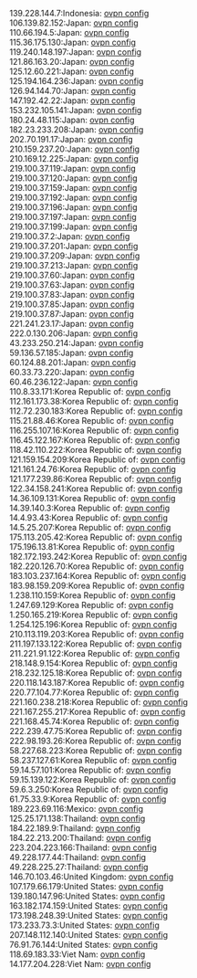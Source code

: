 139.228.144.7:Indonesia: [ovpn config](vpn/139_228_144_7.ovpn)  
106.139.82.152:Japan: [ovpn config](vpn/106_139_82_152.ovpn)  
110.66.194.5:Japan: [ovpn config](vpn/110_66_194_5.ovpn)  
115.36.175.130:Japan: [ovpn config](vpn/115_36_175_130.ovpn)  
119.240.148.197:Japan: [ovpn config](vpn/119_240_148_197.ovpn)  
121.86.163.20:Japan: [ovpn config](vpn/121_86_163_20.ovpn)  
125.12.60.221:Japan: [ovpn config](vpn/125_12_60_221.ovpn)  
125.194.164.236:Japan: [ovpn config](vpn/125_194_164_236.ovpn)  
126.94.144.70:Japan: [ovpn config](vpn/126_94_144_70.ovpn)  
147.192.42.22:Japan: [ovpn config](vpn/147_192_42_22.ovpn)  
153.232.105.141:Japan: [ovpn config](vpn/153_232_105_141.ovpn)  
180.24.48.115:Japan: [ovpn config](vpn/180_24_48_115.ovpn)  
182.23.233.208:Japan: [ovpn config](vpn/182_23_233_208.ovpn)  
202.70.191.17:Japan: [ovpn config](vpn/202_70_191_17.ovpn)  
210.159.237.20:Japan: [ovpn config](vpn/210_159_237_20.ovpn)  
210.169.12.225:Japan: [ovpn config](vpn/210_169_12_225.ovpn)  
219.100.37.119:Japan: [ovpn config](vpn/219_100_37_119.ovpn)  
219.100.37.120:Japan: [ovpn config](vpn/219_100_37_120.ovpn)  
219.100.37.159:Japan: [ovpn config](vpn/219_100_37_159.ovpn)  
219.100.37.192:Japan: [ovpn config](vpn/219_100_37_192.ovpn)  
219.100.37.196:Japan: [ovpn config](vpn/219_100_37_196.ovpn)  
219.100.37.197:Japan: [ovpn config](vpn/219_100_37_197.ovpn)  
219.100.37.199:Japan: [ovpn config](vpn/219_100_37_199.ovpn)  
219.100.37.2:Japan: [ovpn config](vpn/219_100_37_2.ovpn)  
219.100.37.201:Japan: [ovpn config](vpn/219_100_37_201.ovpn)  
219.100.37.209:Japan: [ovpn config](vpn/219_100_37_209.ovpn)  
219.100.37.213:Japan: [ovpn config](vpn/219_100_37_213.ovpn)  
219.100.37.60:Japan: [ovpn config](vpn/219_100_37_60.ovpn)  
219.100.37.63:Japan: [ovpn config](vpn/219_100_37_63.ovpn)  
219.100.37.83:Japan: [ovpn config](vpn/219_100_37_83.ovpn)  
219.100.37.85:Japan: [ovpn config](vpn/219_100_37_85.ovpn)  
219.100.37.87:Japan: [ovpn config](vpn/219_100_37_87.ovpn)  
221.241.23.17:Japan: [ovpn config](vpn/221_241_23_17.ovpn)  
222.0.130.206:Japan: [ovpn config](vpn/222_0_130_206.ovpn)  
43.233.250.214:Japan: [ovpn config](vpn/43_233_250_214.ovpn)  
59.136.57.185:Japan: [ovpn config](vpn/59_136_57_185.ovpn)  
60.124.88.201:Japan: [ovpn config](vpn/60_124_88_201.ovpn)  
60.33.73.220:Japan: [ovpn config](vpn/60_33_73_220.ovpn)  
60.46.236.122:Japan: [ovpn config](vpn/60_46_236_122.ovpn)  
110.8.33.171:Korea Republic of: [ovpn config](vpn/110_8_33_171.ovpn)  
112.161.173.38:Korea Republic of: [ovpn config](vpn/112_161_173_38.ovpn)  
112.72.230.183:Korea Republic of: [ovpn config](vpn/112_72_230_183.ovpn)  
115.21.88.46:Korea Republic of: [ovpn config](vpn/115_21_88_46.ovpn)  
116.255.107.16:Korea Republic of: [ovpn config](vpn/116_255_107_16.ovpn)  
116.45.122.167:Korea Republic of: [ovpn config](vpn/116_45_122_167.ovpn)  
118.42.110.222:Korea Republic of: [ovpn config](vpn/118_42_110_222.ovpn)  
121.159.154.209:Korea Republic of: [ovpn config](vpn/121_159_154_209.ovpn)  
121.161.24.76:Korea Republic of: [ovpn config](vpn/121_161_24_76.ovpn)  
121.177.239.86:Korea Republic of: [ovpn config](vpn/121_177_239_86.ovpn)  
122.34.158.241:Korea Republic of: [ovpn config](vpn/122_34_158_241.ovpn)  
14.36.109.131:Korea Republic of: [ovpn config](vpn/14_36_109_131.ovpn)  
14.39.140.3:Korea Republic of: [ovpn config](vpn/14_39_140_3.ovpn)  
14.4.93.43:Korea Republic of: [ovpn config](vpn/14_4_93_43.ovpn)  
14.5.25.207:Korea Republic of: [ovpn config](vpn/14_5_25_207.ovpn)  
175.113.205.42:Korea Republic of: [ovpn config](vpn/175_113_205_42.ovpn)  
175.196.13.81:Korea Republic of: [ovpn config](vpn/175_196_13_81.ovpn)  
182.172.193.242:Korea Republic of: [ovpn config](vpn/182_172_193_242.ovpn)  
182.220.126.70:Korea Republic of: [ovpn config](vpn/182_220_126_70.ovpn)  
183.103.237.164:Korea Republic of: [ovpn config](vpn/183_103_237_164.ovpn)  
183.98.159.209:Korea Republic of: [ovpn config](vpn/183_98_159_209.ovpn)  
1.238.110.159:Korea Republic of: [ovpn config](vpn/1_238_110_159.ovpn)  
1.247.69.129:Korea Republic of: [ovpn config](vpn/1_247_69_129.ovpn)  
1.250.165.219:Korea Republic of: [ovpn config](vpn/1_250_165_219.ovpn)  
1.254.125.196:Korea Republic of: [ovpn config](vpn/1_254_125_196.ovpn)  
210.113.119.203:Korea Republic of: [ovpn config](vpn/210_113_119_203.ovpn)  
211.197.133.122:Korea Republic of: [ovpn config](vpn/211_197_133_122.ovpn)  
211.221.91.122:Korea Republic of: [ovpn config](vpn/211_221_91_122.ovpn)  
218.148.9.154:Korea Republic of: [ovpn config](vpn/218_148_9_154.ovpn)  
218.232.125.18:Korea Republic of: [ovpn config](vpn/218_232_125_18.ovpn)  
220.118.143.187:Korea Republic of: [ovpn config](vpn/220_118_143_187.ovpn)  
220.77.104.77:Korea Republic of: [ovpn config](vpn/220_77_104_77.ovpn)  
221.160.238.218:Korea Republic of: [ovpn config](vpn/221_160_238_218.ovpn)  
221.167.255.217:Korea Republic of: [ovpn config](vpn/221_167_255_217.ovpn)  
221.168.45.74:Korea Republic of: [ovpn config](vpn/221_168_45_74.ovpn)  
222.239.47.75:Korea Republic of: [ovpn config](vpn/222_239_47_75.ovpn)  
222.98.193.26:Korea Republic of: [ovpn config](vpn/222_98_193_26.ovpn)  
58.227.68.223:Korea Republic of: [ovpn config](vpn/58_227_68_223.ovpn)  
58.237.127.61:Korea Republic of: [ovpn config](vpn/58_237_127_61.ovpn)  
59.14.57.101:Korea Republic of: [ovpn config](vpn/59_14_57_101.ovpn)  
59.15.139.122:Korea Republic of: [ovpn config](vpn/59_15_139_122.ovpn)  
59.6.3.250:Korea Republic of: [ovpn config](vpn/59_6_3_250.ovpn)  
61.75.33.9:Korea Republic of: [ovpn config](vpn/61_75_33_9.ovpn)  
189.223.69.116:Mexico: [ovpn config](vpn/189_223_69_116.ovpn)  
125.25.171.138:Thailand: [ovpn config](vpn/125_25_171_138.ovpn)  
184.22.189.9:Thailand: [ovpn config](vpn/184_22_189_9.ovpn)  
184.22.213.200:Thailand: [ovpn config](vpn/184_22_213_200.ovpn)  
223.204.223.166:Thailand: [ovpn config](vpn/223_204_223_166.ovpn)  
49.228.177.44:Thailand: [ovpn config](vpn/49_228_177_44.ovpn)  
49.228.225.27:Thailand: [ovpn config](vpn/49_228_225_27.ovpn)  
146.70.103.46:United Kingdom: [ovpn config](vpn/146_70_103_46.ovpn)  
107.179.66.179:United States: [ovpn config](vpn/107_179_66_179.ovpn)  
139.180.147.96:United States: [ovpn config](vpn/139_180_147_96.ovpn)  
163.182.174.159:United States: [ovpn config](vpn/163_182_174_159.ovpn)  
173.198.248.39:United States: [ovpn config](vpn/173_198_248_39.ovpn)  
173.233.73.3:United States: [ovpn config](vpn/173_233_73_3.ovpn)  
207.148.112.140:United States: [ovpn config](vpn/207_148_112_140.ovpn)  
76.91.76.144:United States: [ovpn config](vpn/76_91_76_144.ovpn)  
118.69.183.33:Viet Nam: [ovpn config](vpn/118_69_183_33.ovpn)  
14.177.204.228:Viet Nam: [ovpn config](vpn/14_177_204_228.ovpn)  
